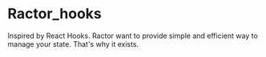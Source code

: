 # Ractor_hooks

Inspired by React Hooks. Ractor want to provide simple and efficient way to manage your state. That's why it exists.

